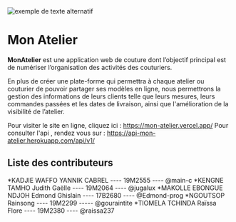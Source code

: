 <img style="display: block; margin-left: auto; margin-right: auto" src="https://github.com/main-c/mon-atelier/blob/main/src/frontend/mon_atelier/public/logo.png" alt="exemple de texte alternatif"/>

<h1>Mon Atelier</h1>

<p><strong>MonAtelier</strong> est une application web de couture dont l’objectif principal est de numériser l’organisation des activités des couturiers.</p> 

<p>En plus de créer une plate-forme qui permettra à chaque atelier ou couturier de pouvoir partager ses modèles en ligne, nous permettrons la gestion des informations de leurs clients telle que leurs mesures, leurs commandes passées et les dates de livraison, ainsi que l'amélioration de la visibilité de l’atelier.</p>

Pour visiter le site en ligne, cliquez ici : https://mon-atelier.vercel.app/
Pour consulter l'api , rendez vous sur : https://api-mon-atelier.herokuapp.com/api/v1/

## Liste des contributeurs
*KADJIE WAFFO YANNIK CABREL ---- 19M2555 ---- @main-c
*KENGNE TAMHO Judith Gaëlle ---- 19M2064 ---- @jugalux
*MAKOLLE EBONGUE NDJOH Edmond Ghislain ---- 17B2680 ---- @Edmond-prog
*NGOUTSOP Rainsong ---- 19M2299 ----- @gouraintite
*TIOMELA TCHINDA Raïssa Flore ---- 19M2380 ---- @raissa237
